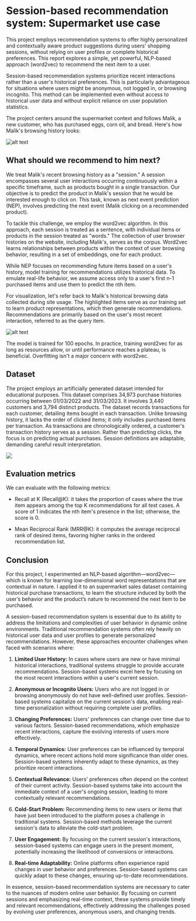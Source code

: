 # Session-based recommendation system: Supermarket use case

This project employs recommendation systems to offer highly personalized and contextually aware product suggestions during users' shopping sessions, without relying on user profiles or complete historical preferences. This report explores a simple, yet powerful, NLP-based approach (word2vec) to recommend the next item to a user.

Session-based recommendation systems prioritize recent interactions rather than a user's historical preferences. This is particularly advantageous for situations where users might be anonymous, not logged in, or browsing incognito. This method can be implemented even without access to historical user data and without explicit reliance on user population statistics.

The project centers around the supermarket context and follows Malik, a new customer, who has purchased eggs, corn oil, and bread. Here's how Malik's browsing history looks:


![alt text](https://github-production-user-asset-6210df.s3.amazonaws.com/31247506/263505963-5a76e360-6fe4-4fba-a936-c59996315489.jpg)

## What should we recommend to him next?

We treat Malik's recent browsing history as a "session." A session encompasses several user interactions occurring continuously within a specific timeframe, such as products bought in a single transaction. Our objective is to predict the product in Malik's session that he would be interested enough to click on. This task, known as next event prediction (NEP), involves predicting the next event (Malik clicking on a recommended product).


To tackle this challenge, we employ the word2vec algorithm. In this approach, each session is treated as a sentence, with individual items or products in the session treated as "words." The collection of user browser histories on the website, including Malik's, serves as the corpus. Word2vec learns relationships between products within the context of user browsing behavior, resulting in a set of embeddings, one for each product.

While NEP focuses on recommending future items based on a user's history, model training for recommendations utilizes historical data. To emulate real-life behavior, we assume access only to a user's first n-1 purchased items and use them to predict the nth item.

For visualization, let's refer back to Malik's historical browsing data collected during site usage. The highlighted items serve as our training set to learn product representations, which then generate recommendations. Recommendations are primarily based on the user's most recent interaction, referred to as the query item.


![alt text](https://github.com/NijatZeynalov/session-based-recommender-bravo-supermarket/assets/31247506/6cf0783a-2ae6-42e1-ae62-385bda418590)


The model is trained for 100 epochs. In practice, training word2vec for as long as resources allow, or until performance reaches a plateau, is beneficial. Overfitting isn't a major concern with word2vec.

## Dataset

The project employs an artificially generated dataset intended for educational purposes. This dataset comprises 34,973 purchase histories occurring between 01/03/2022 and 31/03/2023. It involves 3,440 customers and 3,794 distinct products. The dataset records transactions for each customer, detailing items bought in each transaction. Unlike browsing history, it lacks the order of clicked items; it only includes purchased items per transaction. As transactions are chronologically ordered, a customer's transaction history serves as a session. Rather than predicting clicks, the focus is on predicting actual purchases. Session definitions are adaptable, demanding careful result interpretation.

![](https://github.com/NijatZeynalov/session-based-recommender-bravo-supermarket/assets/31247506/768316fa-861f-4979-836c-4c5adbbc4300)

## Evaluation metrics

We can evaluate with the following metrics:

* Recall at K (Recall@K): it takes the proportion of cases where the true item appears among the top K recommendations for all test cases. A score of 1 indicates the nth item's presence in the list; otherwise, the score is 0.

* Mean Reciprocal Rank (MRR@K): it computes the average reciprocal rank of desired items, favoring higher ranks in the ordered recommendation list.

## Conclusion
For this project, I experimented  an NLP-based algorithm—word2vec— which is known for learning low-dimensional word representations that are contextual in nature. I applied it to an supermarket sales dataset containing historical purchase transactions, to learn the structure induced by both the user’s behavior and the product’s nature to recommend the next item to be purchased. 

A session-based recommendation system is essential due to its ability to address the limitations and complexities of user behavior in dynamic online environments. Traditional recommendation systems often rely heavily on historical user data and user profiles to generate personalized recommendations. However, these approaches encounter challenges when faced with scenarios where:

1. **Limited User History:** In cases where users are new or have minimal historical interactions, traditional systems struggle to provide accurate recommendations. Session-based systems excel here by focusing on the most recent interactions within a user's current session.

2. **Anonymous or Incognito Users:** Users who are not logged in or browsing anonymously do not have well-defined user profiles. Session-based systems capitalize on the current session's data, enabling real-time personalization without requiring complete user profiles.

3. **Changing Preferences:** Users' preferences can change over time due to various factors. Session-based recommendations, which emphasize recent interactions, capture the evolving interests of users more effectively.

4. **Temporal Dynamics:** User preferences can be influenced by temporal dynamics, where recent actions hold more significance than older ones. Session-based systems inherently adapt to these dynamics, as they prioritize recent interactions.

5. **Contextual Relevance:** Users' preferences often depend on the context of their current activity. Session-based systems take into account the immediate context of a user's ongoing session, leading to more contextually relevant recommendations.

6. **Cold-Start Problem:** Recommending items to new users or items that have just been introduced to the platform poses a challenge in traditional systems. Session-based methods leverage the current session's data to alleviate the cold-start problem.

7. **User Engagement:** By focusing on the current session's interactions, session-based systems can engage users in the present moment, potentially increasing the likelihood of conversions or interactions.

8. **Real-time Adaptability:** Online platforms often experience rapid changes in user behavior and preferences. Session-based systems can quickly adapt to these changes, ensuring up-to-date recommendations.

In essence, session-based recommendation systems are necessary to cater to the nuances of modern online user behavior. By focusing on current sessions and emphasizing real-time context, these systems provide timely and relevant recommendations, effectively addressing the challenges posed by evolving user preferences, anonymous users, and changing trends.
